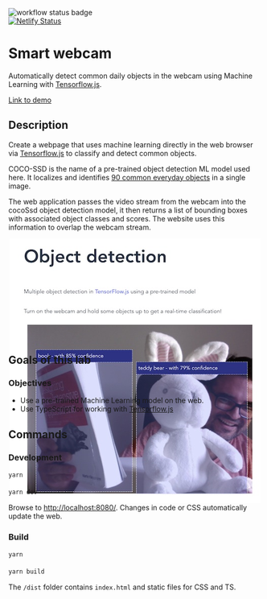 ![workflow status badge](https://github.com/CrlsMrls/smart-webcam/workflows/CI/badge.svg)  
[![Netlify Status](https://api.netlify.com/api/v1/badges/1a49a666-ffbd-4c37-aaac-1b949b33cedc/deploy-status)](https://app.netlify.com/sites/smart-webcam/deploys)

# Smart webcam

Automatically detect common daily objects in the webcam using Machine Learning with [Tensorflow.js](https://www.tensorflow.org/js).

[Link to demo](https://smart-webcam.netlify.app/)

## Description

Create a webpage that uses machine learning directly in the web browser via [Tensorflow.js](https://www.tensorflow.org/js) to classify and detect common objects.

COCO-SSD is the name of a pre-trained object detection ML model used here. It localizes and identifies [90 common everyday objects](https://github.com/tensorflow/tfjs-models/blob/master/coco-ssd/src/classes.ts) in a single image.

The web application passes the video stream from the webcam into the cocoSsd object detection model, it then returns a list of bounding boxes with associated object classes and scores. The website uses this information to overlap the webcam stream.

<div style="text-align:center; height: 200px"><img src="screenshot.jpg" /></div>

## Goals of this lab

### Objectives

-   Use a pre-trained Machine Learning model on the web.
-   Use TypeScript for working with [Tensorflow.js](https://www.tensorflow.org/js)

## Commands

### Development

```bash
yarn

yarn dev
```

Browse to [http://localhost:8080/](http://localhost:8080/). Changes in code or CSS automatically update the web.

### Build

```bash
yarn

yarn build
```

The `/dist` folder contains `index.html` and static files for CSS and TS.
